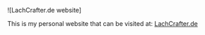 ![LachCrafter.de website]

This is my personal website that can be visited at:
[LachCrafter.de](https://lachcrafter.de/)